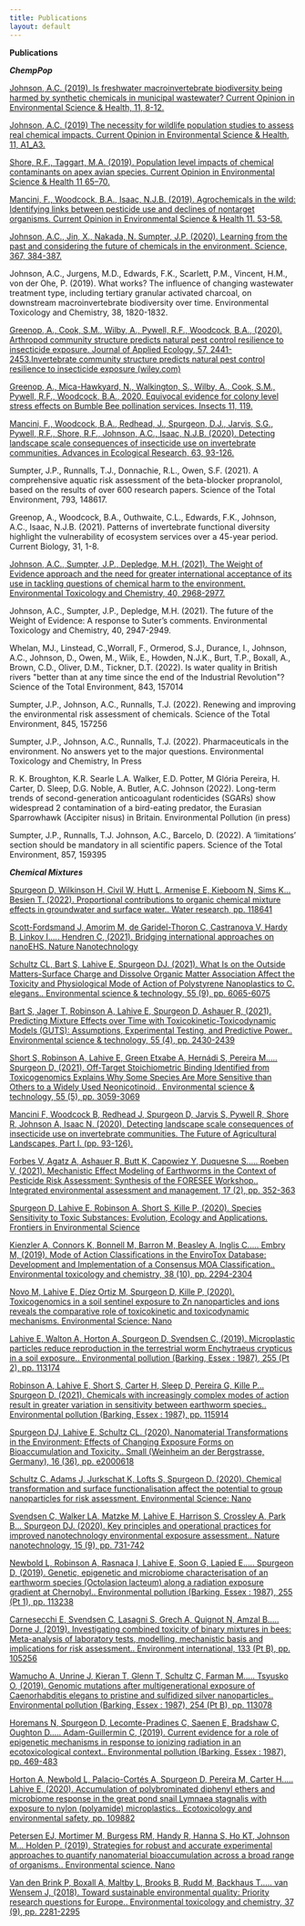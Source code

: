 ```yaml
---
title: Publications
layout: default
---
```


**Publications**

***ChempPop***

[Johnson, A.C. (2019). Is freshwater macroinvertebrate biodiversity being harmed by synthetic chemicals in municipal wastewater?  Current Opinion in Environmental Science & Health, 11, 8-12.](https://doi.org/10.1016/j.coesh.2019.05.005)

[Johnson, A.C. (2019) The necessity for wildlife population studies to assess real chemical impacts. Current Opinion in Environmental Science & Health, 11, A1_A3.](https://doi.org/10.1016/j.coesh.2019.10.005)

[Shore, R.F., Taggart, M.A. (2019). Population level impacts of chemical contaminants on apex avian species. Current Opinion in Environmental Science & Health 11 65–70.](https://doi.org/10.1016/j.coesh.2019.06.007)

[Mancini, F., Woodcock, B.A., Isaac, N.J.B. (2019).  Agrochemicals in the wild: Identifying links between pesticide use and declines of nontarget organisms. Current Opinion in Environmental Science & Health 11. 53-58.](https://doi.org/10.1016/j.coesh.2019.07.003)

[Johnson, A.C., Jin, X., Nakada, N. Sumpter, J.P. (2020).  Learning from the past and considering the future of chemicals in the environment.  Science, 367, 384-387.](https://doi.org/10.1126/science.aay6637)

Johnson, A.C., Jurgens, M.D., Edwards, F.K., Scarlett, P.M., Vincent, H.M., von der Ohe, P. (2019).  What works? The influence of changing wastewater treatment type, including tertiary granular activated charcoal, on downstream macroinvertebrate biodiversity over time.  Environmental Toxicology and Chemistry, 38, 1820-1832.

[Greenop, A., Cook, S.M., Wilby, A., Pywell, R.F., Woodcock, B.A., (2020). Arthropod community structure predicts natural pest control resilience to insecticide exposure. Journal of Applied Ecology, 57, 2441-2453.Invertebrate community structure predicts natural pest control resilience to insecticide exposure (wiley.com)](https://besjournals.onlinelibrary.wiley.com/doi/10.1111/1365-2664.13752)

[Greenop, A., Mica-Hawkyard, N., Walkington, S., Wilby, A., Cook, S.M., Pywell, R.F., Woodcock, B.A., 2020. Equivocal evidence for colony level stress effects on Bumble Bee pollination services. Insects 11, 119.](https://www.mdpi.com/2075-4450/11/3/191)

[Mancini, F., Woodcock, B.A., Redhead, J., Spurgeon, D.J., Jarvis, S.G., Pywell, R.F., Shore, R.F., Johnson, A.C., Isaac, N.J.B. (2020). Detecting landscape scale consequences of insecticide use on invertebrate communities. Advances in Ecological Research, 63, 93-126.](https://doi.org/10.1016/bs.aecr.2020.07.001)

Sumpter, J.P., Runnalls, T.J., Donnachie, R.L., Owen, S.F. (2021). A comprehensive aquatic risk assessment of the beta-blocker propranolol, based on the results of over 600 research papers. Science of the Total Environment, 793, 148617.

Greenop, A., Woodcock, B.A., Outhwaite, C.L., Edwards, F.K., Johnson, A.C., Isaac, N.J.B. (2021). Patterns of invertebrate functional diversity highlight the vulnerability of ecosystem services over a 45-year period. Current Biology, 31, 1-8.

[Johnson, A.C., Sumpter, J.P., Depledge, M.H. (2021). The Weight of Evidence approach and the need for greater international acceptance of its use in tackling questions of chemical harm to the environment.  Environmental Toxicology and Chemistry, 40, 2968-2977.](https://doi.org/10.1002/etc.5184)

Johnson, A.C., Sumpter, J.P., Depledge, M.H. (2021). The future of the Weight of Evidence: A response to Suter’s comments.  Environmental Toxicology and Chemistry, 40, 2947-2949.

Whelan, MJ., Linstead, C.,Worrall, F., Ormerod, S.J., Durance, I., Johnson, A.C., Johnson, D., Owen, M., Wiik, E., Howden, N.J.K., Burt, T.P., Boxall, A., Brown, C.D., Oliver, D.M., Tickner, D.T. (2022).  Is water quality in British rivers "better than at any time since the end of the Industrial Revolution"?  Science of the Total Environment, 843, 157014

Sumpter, J.P., Johnson, A.C., Runnalls, T.J. (2022).  Renewing and improving the environmental risk assessment of chemicals.  Science of the Total Environment, 845, 157256

Sumpter, J.P., Johnson, A.C., Runnalls, T.J. (2022).  Pharmaceuticals in the environment.  No answers yet to the major questions.  Environmental Toxicology and Chemistry, In Press

R. K. Broughton, K.R. Searle L.A. Walker, E.D. Potter, M Glória Pereira, H. Carter, D. Sleep, D.G. Noble, A. Butler, A.C. Johnson (2022). Long-term trends of second-generation anticoagulant rodenticides (SGARs) show widespread 2 contamination of a bird-eating predator, the Eurasian Sparrowhawk (Accipiter nisus) in Britain. Environmental Pollution (in press)

Sumpter, J.P., Runnalls, T.J.  Johnson, A.C., Barcelo, D. (2022).  A ‘limitations’ section should be mandatory in all scientific papers.  Science of the Total Environment, 857, 159395



***Chemical Mixtures***

[Spurgeon D, Wilkinson H, Civil W, Hutt L, Armenise E, Kieboom N, Sims K... Besien T. (2022). Proportional contributions to organic chemical mixture effects in groundwater and surface water.. Water research, pp. 118641](https://www.sciencedirect.com/science/article/pii/S0043135422005942?via%3Dihub)

[Scott-Fordsmand J, Amorim M, de Garidel-Thoron C, Castranova V, Hardy B, Linkov I..... Hendren C, (2021). Bridging international approaches on nanoEHS. Nature Nanotechnology](https://www.nature.com/articles/s41565-021-00912-5)

[Schultz CL, Bart S, Lahive E, Spurgeon DJ. (2021). What Is on the Outside Matters-Surface Charge and Dissolve Organic Matter Association Affect the Toxicity and Physiological Mode of Action of Polystyrene Nanoplastics to C. elegans.. Environmental science & technology, 55 (9), pp. 6065-6075](https://pubs.acs.org/doi/10.1021/acs.est.0c07121)

[Bart S, Jager T, Robinson A, Lahive E, Spurgeon D, Ashauer R, (2021). Predicting Mixture Effects over Time with Toxicokinetic-Toxicodynamic Models (GUTS): Assumptions, Experimental Testing, and Predictive Power.. Environmental science & technology, 55 (4), pp. 2430-2439](https://pubs.acs.org/doi/10.1021/acs.est.0c05282)

[Short S, Robinson A, Lahive E, Green Etxabe A, Hernádi S, Pereira M..... Spurgeon D, (2021). Off-Target Stoichiometric Binding Identified from Toxicogenomics Explains Why Some Species Are More Sensitive than Others to a Widely Used Neonicotinoid.. Environmental science & technology, 55 (5), pp. 3059-3069](https://pubs.acs.org/doi/10.1021/acs.est.0c05125)

[Mancini F, Woodcock B, Redhead J, Spurgeon D, Jarvis S, Pywell R, Shore R, Johnson A, Isaac N. (2020). Detecting landscape scale consequences of insecticide use on invertebrate communities. The Future of Agricultural Landscapes, Part I. (pp. 93-126).](https://www.sciencedirect.com/science/article/pii/S0065250420300234?via%3Dihub)

[Forbes V, Agatz A, Ashauer R, Butt K, Capowiez Y, Duquesne S..... Roeben V, (2021). Mechanistic Effect Modeling of Earthworms in the Context of Pesticide Risk Assessment: Synthesis of the FORESEE Workshop.. Integrated environmental assessment and management, 17 (2), pp. 352-363](https://setac.onlinelibrary.wiley.com/doi/10.1002/ieam.4338)

[Spurgeon D, Lahive E, Robinson A, Short S, Kille P, (2020). Species Sensitivity to Toxic Substances: Evolution, Ecology and Applications. Frontiers in Environmental Science](https://www.frontiersin.org/articles/10.3389/fenvs.2020.588380/full)

[Kienzler A, Connors K, Bonnell M, Barron M, Beasley A, Inglis C..... Embry M, (2019). Mode of Action Classifications in the EnviroTox Database: Development and Implementation of a Consensus MOA Classification.. Environmental toxicology and chemistry, 38 (10), pp. 2294-2304](https://europepmc.org/article/PMC/6851772)

[Novo M, Lahive E, Díez Ortiz M, Spurgeon D, Kille P, (2020). Toxicogenomics in a soil sentinel exposure to Zn nanoparticles and ions reveals the comparative role of toxicokinetic and toxicodynamic mechanisms. Environmental Science: Nano](https://pubs.rsc.org/en/content/articlelanding/2020/EN/C9EN01124B)

[Lahive E, Walton A, Horton A, Spurgeon D, Svendsen C, (2019). Microplastic particles reduce reproduction in the terrestrial worm Enchytraeus crypticus in a soil exposure.. Environmental pollution (Barking, Essex : 1987), 255 (Pt 2), pp. 113174](https://www.sciencedirect.com/science/article/pii/S026974911931485X?via%3Dihub)

[Robinson A, Lahive E, Short S, Carter H, Sleep D, Pereira G, Kille P... Spurgeon D. (2021). Chemicals with increasingly complex modes of action result in greater variation in sensitivity between earthworm species.. Environmental pollution (Barking, Essex : 1987), pp. 115914](https://www.sciencedirect.com/science/article/pii/S0269749120366033?via%3Dihub)

[Spurgeon DJ, Lahive E, Schultz CL. (2020). Nanomaterial Transformations in the Environment: Effects of Changing Exposure Forms on Bioaccumulation and Toxicity.. Small (Weinheim an der Bergstrasse, Germany), 16 (36), pp. e2000618](https://onlinelibrary.wiley.com/doi/10.1002/smll.202000618)

[Schultz C, Adams J, Jurkschat K, Lofts S, Spurgeon D. (2020). Chemical transformation and surface functionalisation affect the potential to group nanoparticles for risk assessment. Environmental Science: Nano](https://pubs.rsc.org/en/content/articlelanding/2020/EN/D0EN00578A)

[Svendsen C, Walker LA, Matzke M, Lahive E, Harrison S, Crossley A, Park B... Spurgeon DJ. (2020). Key principles and operational practices for improved nanotechnology environmental exposure assessment.. Nature nanotechnology, 15 (9), pp. 731-742](https://library.wur.nl/WebQuery/wurpubs/569269)

[Newbold L, Robinson A, Rasnaca I, Lahive E, Soon G, Lapied E..... Spurgeon D, (2019). Genetic, epigenetic and microbiome characterisation of an earthworm species (Octolasion lacteum) along a radiation exposure gradient at Chernobyl.. Environmental pollution (Barking, Essex : 1987), 255 (Pt 1), pp. 113238](https://www.sciencedirect.com/science/article/abs/pii/S0269749119330441?via%3Dihub)

[Carnesecchi E, Svendsen C, Lasagni S, Grech A, Quignot N, Amzal B..... Dorne J, (2019). Investigating combined toxicity of binary mixtures in bees: Meta-analysis of laboratory tests, modelling, mechanistic basis and implications for risk assessment.. Environment international, 133 (Pt B), pp. 105256](https://dspace.library.uu.nl/handle/1874/408981)

[Wamucho A, Unrine J, Kieran T, Glenn T, Schultz C, Farman M..... Tsyusko O, (2019). Genomic mutations after multigenerational exposure of Caenorhabditis elegans to pristine and sulfidized silver nanoparticles.. Environmental pollution (Barking, Essex : 1987), 254 (Pt B), pp. 113078](https://www.sciencedirect.com/science/article/abs/pii/S0269749119325850?via%3Dihub)

[Horemans N, Spurgeon D, Lecomte-Pradines C, Saenen E, Bradshaw C, Oughton D..... Adam-Guillermin C, (2019). Current evidence for a role of epigenetic mechanisms in response to ionizing radiation in an ecotoxicological context.. Environmental pollution (Barking, Essex : 1987), pp. 469-483](https://nora.nerc.ac.uk/id/eprint/524305/1/N524305PP.pdf)

[Horton A, Newbold L, Palacio-Cortés A, Spurgeon D, Pereira M, Carter H..... Lahive E, (2020). Accumulation of polybrominated diphenyl ethers and microbiome response in the great pond snail Lymnaea stagnalis with exposure to nylon (polyamide) microplastics.. Ecotoxicology and environmental safety, pp. 109882](https://scholarlypublications.universiteitleiden.nl/access/item%3A2913552/view)

[Petersen EJ, Mortimer M, Burgess RM, Handy R, Hanna S, Ho KT, Johnson M... Holden P. (2019). Strategies for robust and accurate experimental approaches to quantify nanomaterial bioaccumulation across a broad range of organisms.. Environmental science. Nano](https://europepmc.org/backend/ptpmcrender.fcgi?accid=PMC6774209&blobtype=pdf)

[Van den Brink P, Boxall A, Maltby L, Brooks B, Rudd M, Backhaus T..... van Wensem J, (2018). Toward sustainable environmental quality: Priority research questions for Europe.. Environmental toxicology and chemistry, 37 (9), pp. 2281-2295](https://setac.onlinelibrary.wiley.com/doi/pdfdirect/10.1002/etc.4205)
